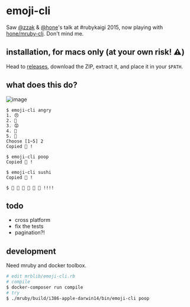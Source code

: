# emoji-cli

Saw [@zzak](https://github.com/zzak) & [@hone](https://github.com/hone)'s talk at #rubykaigi 2015, now playing with [hone/mruby-cli](https://github.com/hone/mruby-cli). Don't mind me.

## installation, for macs only (at your own risk! :warning:)

Head to [releases](https://github.com/muan/emoji-cli/releases), download the ZIP, extract it, and place it in your `$PATH`.

## what does this do?

![image](https://cloud.githubusercontent.com/assets/1153134/11766088/a080f2d6-a1b9-11e5-8033-b80c028ad9f8.png)

```
$ emoji-cli angry
1. 😠
2. 👿
3. 😡
4. 👊
5. 💢
Choose [1~5] 2
Copied 👿 !

$ emoji-cli poop
Copied 💩 !

$ emoji-cli sushi
Copied 🍣 !

$ 🍣 🍣 🍣 🍣 🍣 🍣 !!!!
```

## todo

- cross platform
- fix the tests
- pagination?!

## development

Need mruby and docker toolbox.

```bash
# edit mrblib/emoji-cli.rb
# compile
$ docker-composer run compile
# try
$ ./mruby/build/i386-apple-darwin14/bin/emoji-cli poop
```
